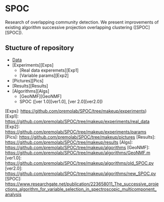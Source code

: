 # SPOC

Research of overlapping community detection. We present improvements of existing algorithm successive projection overlapping clustering ([SPOC][SPOC]). 


## Stucture of repository


* [Data][Data]
* [Experiments][Exps]
	* [Real data experemets][Exp1]
	* [Variable params][Exp2]
* [Pictures][Pics]
* [Results][Results]
* [Algorithms][Algs]
	* [GeoNMF][GeoNMF]
	* SPOC ([ver 1.0][ver1.0], [ver 2.0][ver2.0])



[Data]:	 	https://github.com/premolab/SPOC/tree/makeup/data
[Exps]: 	https://github.com/premolab/SPOC/tree/makeup/experiments)
[Exp1]: 	https://github.com/premolab/SPOC/tree/makeup/experiments/real_data
[Exp2]: 	https://github.com/premolab/SPOC/tree/makeup/experiments/params
[Pics]: 	https://github.com/premolab/SPOC/tree/makeup/pictures
[Results]: 	https://github.com/premolab/SPOC/tree/makeup/results
[Algs]: 	https://github.com/premolab/SPOC/tree/makeup/algorithms
[GeoNMF]:	https://github.com/premolab/SPOC/tree/makeup/algorithms/GeoNMF.m
[ver1.0]:	https://github.com/premolab/SPOC/tree/makeup/algorithms/old_SPOC.py
[ver2.0]:	https://github.com/premolab/SPOC/tree/makeup/algorithms/new_SPOC.py
[SPOC]:		https://www.researchgate.net/publication/223658011_The_successive_projections_algorithm_for_variable_selection_in_spectroscopic_multicomponent_analysis
